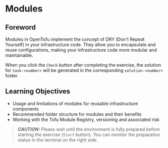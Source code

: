 # Modules

## Foreword

Modules in OpenTofu implement the concept of DRY (Don't Repeat Yourself) in your infrastructure code. They allow you to encapsulate and reuse configurations, making your infrastructure code more modular and maintainable.

When you click the `Check` button after completing the exercise, the solution for `task-<number>` will be generated in the corresponding `solution-<number>` folder.

## Learning Objectives
- Usage and limitations of modules for reusable infrastructure components
- Recommended folder structure for modules and their benefits
- Working with the Tofu Module Registry, versioning and associated risk

> **_CAUTION:_** Please wait until the environment is fully prepared before starting the exercise (`Start` button). You can monitor the preparation status in the terminal on the right side.